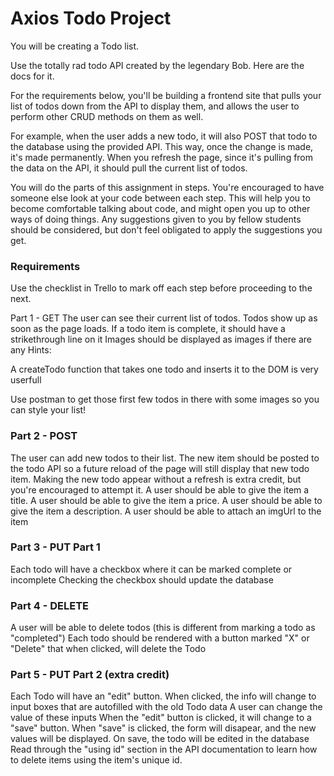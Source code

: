 # Axios Todo Project

You will be creating a Todo list.

Use the totally rad todo API created by the legendary Bob. Here are the docs for it.

For the requirements below, you'll be building a frontend site that pulls your list of todos down from the API to display them, and allows the user to perform other CRUD methods on them as well.

For example, when the user adds a new todo, it will also POST that todo to the database using the provided API. This way, once the change is made, it's made permanently. When you refresh the page, since it's pulling from the data on the API, it should pull the current list of todos.

You will do the parts of this assignment in steps. You're encouraged to have someone else look at your code between each step. This will help you to become comfortable talking about code, and might open you up to other ways of doing things. Any suggestions given to you by fellow students should be considered, but don't feel obligated to apply the suggestions you get.

### Requirements
Use the checklist in Trello to mark off each step before proceeding to the next.

Part 1 - GET
The user can see their current list of todos.
Todos show up as soon as the page loads.
If a todo item is complete, it should have a strikethrough line on it
Images should be displayed as images if there are any
Hints:

A createTodo function that takes one todo and inserts it to the DOM is very userfull

Use postman to get those first few todos in there with some images so you can style your list!

### Part 2 - POST
The user can add new todos to their list. The new item should be posted to the todo API so a future reload of the page will still display that new todo item. Making the new todo appear without a refresh is extra credit, but you're encouraged to attempt it.
A user should be able to give the item a title.
A user should be able to give the item a price.
A user should be able to give the item a description.
A user should be able to attach an imgUrl to the item

### Part 3 - PUT Part 1
Each todo will have a checkbox where it can be marked complete or incomplete
Checking the checkbox should update the database

### Part 4 - DELETE
A user will be able to delete todos (this is different from marking a todo as "completed")
Each todo should be rendered with a button marked "X" or "Delete" that when clicked, will delete the Todo

### Part 5 - PUT Part 2 (extra credit)
Each Todo will have an "edit" button.
When clicked, the info will change to input boxes that are autofilled with the old Todo data
A user can change the value of these inputs
When the "edit" button is clicked, it will change to a "save" button.
When "save" is clicked, the form will disapear, and the new values will be displayed.
On save, the todo will be edited in the database
Read through the "using id" section in the API documentation to learn how to delete items using the item's unique id.


